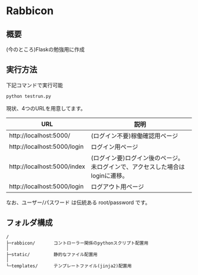 # Rabbicon

## 概要

(今のところ)Flaskの勉強用に作成

## 実行方法

下記コマンドで実行可能

```cmd
python testrun.py
```

現状、4つのURLを用意してます。

|URL|説明|
|--------------------|----------|
| http://localhost:5000/      | (ログイン不要)稼働確認用ページ |
| http://localhost:5000/login | ログイン用ページ |
| http://localhost:5000/index | (ログイン要)ログイン後のページ。<br>未ログインで、アクセスした場合はloginに遷移。 |
| http://localhost:5000/login | ログアウト用ページ |

なお、ユーザー/パスワード は伝統ある root/password です。

## フォルダ構成

```
/
├─rabbicon/       コントローラー関係のpythonスクリプト配置用
│
├─static/         静的なファイル配置用
│
└─templates/      テンプレートファイル(jinja2)配置用
```
